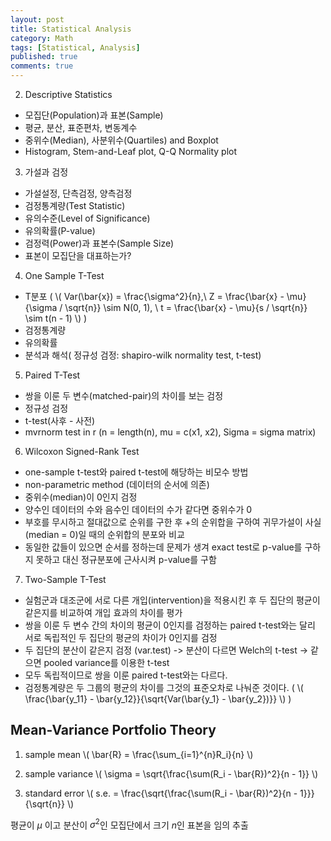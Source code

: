 ```yaml
---
layout: post
title: Statistical Analysis 
category: Math 
tags: [Statistical, Analysis]
published: true
comments: true
---
```


2. Descriptive Statistics
 - 모집단(Population)과 표본(Sample)
 - 평균, 분산, 표준편차, 변동계수
 - 중위수(Median), 사분위수(Quartiles) and Boxplot
 - Histogram, Stem-and-Leaf plot, Q-Q Normality plot

3. 가설과 검정
 - 가설설정, 단측검정, 양측검정
 - 검정통계량(Test Statistic)
 - 유의수준(Level of Significance)
 - 유의확률(P-value)
 - 검정력(Power)과 표본수(Sample Size)
 - 표본이 모집단을 대표하는가?

4. One Sample T-Test
 - T분포 ( \\( Var(\bar{x}) = \frac{\sigma^2}{n},\ Z = \frac{\bar{x} - \mu}{\sigma / \sqrt{n}} \sim N(0, 1), \ t = \frac{\bar{x} - \mu}{s / \sqrt{n}} \sim t(n - 1) \\) )
 - 검정통계량
 - 유의확률
 - 분석과 해석( 정규성 검정: shapiro-wilk normality test, t-test)

5. Paired T-Test
 - 쌍을 이룬 두 변수(matched-pair)의 차이를 보는 검정
 - 정규성 검정
 - t-test(사후 - 사전)
 - mvrnorm test in r (n = length(n), mu = c(x1, x2), Sigma = sigma matrix)

6. Wilcoxon Signed-Rank Test
 - one-sample t-test와 paired t-test에 해당하는 비모수 방법
 - non-parametric method (데이터의 순서에 의존)
 - 중위수(median)이 0인지 검정
 - 양수인 데이터의 수와 음수인 데이터의 수가 같다면 중위수가 0
 - 부호를 무시하고 절대값으로 순위를 구한 후 +의 순위합을 구하여 귀무가설이 사실(median = 0)일 때의 순위합의 분포와 비교
 - 동일한 값들이 있으면 순서를 정하는데 문제가 생겨 exact test로 p-value를 구하지 못하고 대신 정규분포에 근사시켜 p-value를 구함

7. Two-Sample T-Test
 - 실험군과 대조군에 서로 다른 개입(intervention)을 적용시킨 후 두 집단의 평균이 같은지를 비교하여 개입 효과의 차이를 평가
 - 쌍을 이룬 두 변수 간의 차이의 평균이 0인지를 검정하는 paired t-test와는 달리 서로 독립적인 두 집단의 평균의 차이가 0인지를 검정 
 - 두 집단의 분산이 같은지 검정 (var.test) -> 분산이 다르면 Welch의 t-test -> 같으면 pooled variance를 이용한 t-test
 - 모두 독립적이므로 쌍을 이룬 paired t-test와는 다르다.
 - 검정통계량은 두 그룹의 평균의 차이를 그것의 표준오차로 나눠준 것이다. ( \\( \frac{\bar{y\_11} - \bar{y\_12}}{\sqrt{Var(\bar{y\_1} - \bar{y\_2})}} \\) )


Mean-Variance Portfolio Theory
---

1. sample mean
\\( \bar{R} = \frac{\sum\_{i=1}^{n}R\_i}{n} \\)

2. sample variance
\\( \sigma = \sqrt{\frac{\sum(R\_i - \bar{R})^2}{n - 1}} \\)

3. standard error
\\( s.e. = \frac{\sqrt{\frac{\sum(R\_i - \bar{R})^2}{n - 1}}}{\sqrt{n}} \\)

평균이 $\mu$ 이고 분산이 $\sigma^2$인 모집단에서 크기 $n$인 표본을 임의 추출
